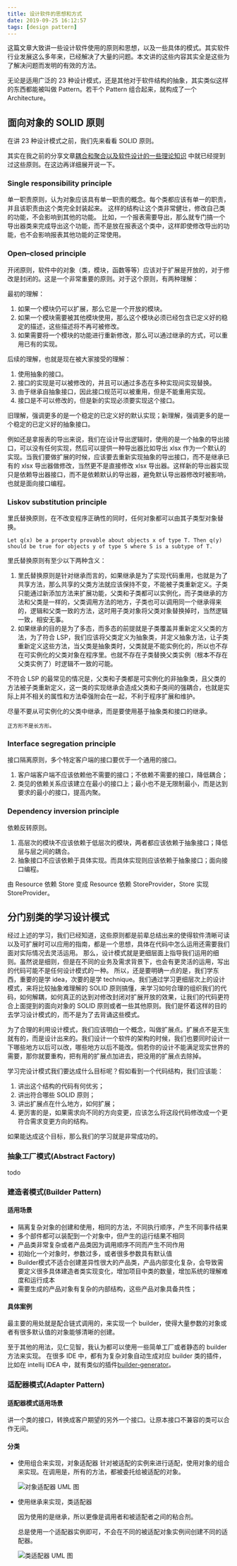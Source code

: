 ```yaml
---
title: 设计软件的思想和方式
date: 2019-09-25 16:12:57
tags: [design pattern]
---
```

这篇文章大致讲一些设计软件使用的原则和思想，以及一些具体的模式。其实软件行业发展这么多年来，已经解决了大量的问题。本文讲的这些内容其实全是这些为了解决问题而发明的有效的方法。

无论是适用广泛的 23 种设计模式，还是其他对于软件结构的抽象，其实类似这样的东西都能被叫做 Pattern。若干个 Pattern 组合起来，就构成了一个 Architecture。

<!-- more -->

## 面向对象的 SOLID 原则

在讲 23 种设计模式之前，我们先来看看 SOLID 原则。

其实在我之前的分享文章[耦合和聚合以及软件设计的一些理论知识](https://yaohwu.xyz/#/posts/9)
中就已经提到过这些原则。在这边再详细展开说一下。

### Single responsibility principle

单一职责原则，认为对象应该具有单一职责的概念。每个类都应该有单一的职责，并且该职责由这个类完全封装起来。
这样的结构让这个类非常健壮，修改自己类的功能，不会影响到其他的功能。
比如，一个报表需要导出，那么就专门搞一个导出器类来完成导出这个功能，而不是放在报表这个类中，这样即使修改导出的功能，也不会影响报表其他功能的正常使用。

### Open–closed principle

开闭原则，软件中的对象（类，模块，函数等等）应该对于扩展是开放的，对于修改是封闭的。这是一个非常重要的原则。对于这个原则，有两种理解：

最初的理解：

1. 如果一个模块仍可以扩展，那么它是一个开放的模块。
2. 如果一个模块需要被其他模块使用，那么这个模块必须已经包含已定义好的稳定的描述，这些描述将不再可被修改。
3. 如果需要将一个模块的功能进行重新修改，那么可以通过继承的方式，可以重用已有的实现。

后续的理解，也就是现在被大家接受的理解：

1. 使用抽象的接口。
2. 接口的实现是可以被修改的，并且可以通过多态在多种实现间实现替换。
3. 由于继承自抽象接口，因此接口规范可以被重用，但是不能重用实现。
4. 接口是不可以修改的，但是新的实现必须要实现这个接口。

旧理解，强调更多的是一个稳定的已定义好的默认实现；新理解，强调更多的是一个稳定的已定义好的抽象接口。

例如还是拿报表的导出来说，我们在设计导出逻辑时，使用的是一个抽象的导出接口，可以没有任何实现，然后可以提供一种导出器比如导出 xlsx 作为一个默认的实现。当我们要做扩展的时候，应该要去重新实现抽象的导出接口，而不是继承已有的 xlsx 导出器做修改，当然更不是直接修改 xlsx 导出器。这样新的导出器实现只是依赖导出器接口，而不是依赖默认的导出器，避免默认导出器修改时被影响，也就是面向接口编程。

### Liskov substitution principle

里氏替换原则，在不改变程序正确性的同时，任何对象都可以由其子类型对象替换。

`Let q(x) be a property provable about objects x of type T. Then q(y) should be true for objects y of type S where S is a subtype of T.`

里氏替换原则有至少以下两种含义：

1. 里氏替换原则是针对继承而言的，如果继承是为了实现代码重用，也就是为了共享方法，那么共享的父类方法就应该保持不变，不能被子类重新定义。子类只能通过新添加方法来扩展功能，父类和子类都可以实例化，而子类继承的方法和父类是一样的，父类调用方法的地方，子类也可以调用同一个继承得来的，逻辑和父类一致的方法，这时用子类对象将父类对象替换掉时，当然逻辑一致，相安无事。
2. 如果继承的目的是为了多态，而多态的前提就是子类覆盖并重新定义父类的方法，为了符合 LSP，我们应该将父类定义为抽象类，并定义抽象方法，让子类重新定义这些方法，当父类是抽象类时，父类就是不能实例化的，所以也不存在可实例化的父类对象在程序里。也就不存在子类替换父类实例（根本不存在父类实例了）时逻辑不一致的可能。

不符合 LSP 的最常见的情况是，父类和子类都是可实例化的非抽象类，且父类的方法被子类重新定义，这一类的实现继承会造成父类和子类间的强耦合，也就是实际上并不相关的属性和方法牵强附会在一起，不利于程序扩展和维护。

尽量不要从可实例化的父类中继承，而是要使用基于抽象类和接口的继承。

`正方形不是长方形。`

### Interface segregation principle

接口隔离原则，多个特定客户端的接口要优于一个通用的接口。

1. 客户端客户端不应该依赖他不需要的接口；不依赖不需要的接口，降低耦合；
2. 类见的依赖关系应该建立在最小的接口上；最小也不是无限制最小，而是达到要求的最小的接口，提高内聚。

### Dependency inversion principle

依赖反转原则。

1. 高层次的模块不应该依赖于低层次的模块，两者都应该依赖于抽象接口；降低层与层之间的耦合。
2. 抽象接口不应该依赖于具体实现。而具体实现则应该依赖于抽象接口；面向接口编程。

由 Resource 依赖 Store 变成 Resource 依赖 StoreProvider，Store 实现 StoreProvider。

## 分门别类的学习设计模式

经过上述的学习，我们已经知道，这些原则都是前辈总结出来的使得软件清晰可读以及可扩展时可以应用的指南，都是一个思想，具体在代码中怎么运用还需要我们面对实际情况去灵活运用。
那么，设计模式就是更细层面上指导我们运用的细则。虽然说是细则，但是在不同的业务及需求背景下，也会有更灵活的运用，写出的代码可能不是任何设计模式的一种。
所以，还是要明确一点的是，我们学东西，重要的是学 idea，次要的是学 technique。我们通过学习更细层次上的设计模式，来将比较抽象难理解的 SOLID 原则搞懂，来学习如何合理的组织我们的代码，如何解耦，如何真正的达到对修改封闭对扩展开放的效果，让我们的代码更符合上面提到的面向对象的 SOLID 原则或者一些其他原则。我们是怀着这样的目的去学习设计模式的，而不是为了去背诵这些模式。

为了合理的利用设计模式，我们应该明白一个概念，叫做扩展点。扩展点不是天生就有的，而是设计出来的。我们设计一个软件的架构的时候，我们也要同时设计一下哪些地方以后可以改，哪些地方以后不能改。倘若你的设计不能满足现实世界的需要，那你就要重构，把有用的扩展点加进去，把没用的扩展点去除掉。

学习完设计模式我们要达成什么目标呢？假如看到一个代码结构，我们应该能：

1. 讲出这个结构的代码有何优劣；
2. 讲出符合哪些 SOLID 原则；
3. 讲出扩展点在什么地方，如何扩展；
4. 更厉害的是，如果需求向不同的方向变更，应该怎么将这段代码修改成一个更符合需求变更方向的结构。

如果能达成这个目标，那么我们的学习就是非常成功的。

### 抽象工厂模式(Abstract Factory)

todo

### 建造者模式(Builder Pattern)

#### 适用场景

* 隔离复杂对象的创建和使用，相同的方法，不同执行顺序，产生不同事件结果
* 多个部件都可以装配到一个对象中，但产生的运行结果不相同
* 产品类非常复杂或者产品类因为调用顺序不同而产生不同作用
* 初始化一个对象时，参数过多，或者很多参数具有默认值
* Builder模式不适合创建差异性很大的产品类，产品内部变化复杂，会导致需要定义很多具体建造者类实现变化，增加项目中类的数量，增加系统的理解难度和运行成本
* 需要生成的产品对象有复杂的内部结构，这些产品对象具备共性；

#### 具体案例

最主要的用处就是配合链式调用的，来实现一个 builder，使得大量参数的对象或者有很多默认值的对象能够清晰的创建。

至于其他的用法，见仁见智，我认为都可以使用一些简单工厂或者静态的 builder 方法来实现。
在很多 IDE 中，都有为复杂对象自动生成对应 builder 类的插件，比如在 intellij IDEA 中，就有类似的插件[builder-generator](https://plugins.jetbrains.com/plugin/6585-builder-generator)。

### 适配器模式(Adapter Pattern)

#### 适配器模式适用场景

讲一个类的接口，转换成客户期望的另外一个接口。让原本接口不兼容的类可以合作无间。

#### 分类

* 使用组合来实现，对象适配器
  针对被适配的实例来进行适配，使用对象的组合来实现。在调用是，所有的方法，都被委托给被适配的对象。
  
  ![对象适配器 UML 图](https://cdn.jsdelivr.net/gh/yaohwu/link-image/static/eGoQni.png)
  
* 使用继承来实现，类适配器

  因为使用的是继承，所以更像是调用者和被适配者之间的粘合剂。

  总是使用一个适配器实例即可，不会在不同的被适配对象实例间创建不同的适配器。

  ![类适配器 UML 图](https://cdn.jsdelivr.net/gh/yaohwu/link-image/static/0VlslE.png)
